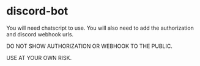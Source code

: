 # discord-bot
You will need chatscript to use. You will also need to add the authorization and discord webhook urls. 

DO NOT SHOW AUTHORIZATION OR WEBHOOK TO THE PUBLIC.

USE AT YOUR OWN RISK.

